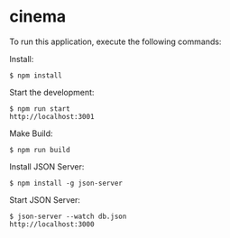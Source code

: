 # cinema
To run this application, execute the following commands:

Install:
```
$ npm install
```
Start the development:
```
$ npm run start
http://localhost:3001
```  
Make Build:
```
$ npm run build
```
Install JSON Server:
```
$ npm install -g json-server
```
Start JSON Server:
```
$ json-server --watch db.json
http://localhost:3000
```
